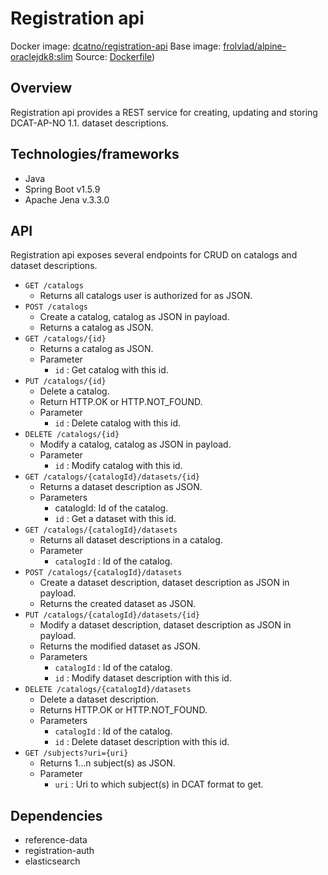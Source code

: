 # Registration api

Docker image: [dcatno/registration-api](https://hub.docker.com/r/dcatno/registration-api/)
Base image: [frolvlad/alpine-oraclejdk8:slim](https://hub.docker.com/r/frolvlad/alpine-oraclejdk8/)
Source: [Dockerfile](hhttps://github.com/Informasjonsforvaltning/fdk/blob/develop/applications/registration-api/src/main/docker/Dockerfile))

##  Overview
Registration api provides a REST service for creating, updating and storing DCAT-AP-NO 1.1. dataset descriptions. 

## Technologies/frameworks
* Java
* Spring Boot v1.5.9
* Apache Jena v.3.3.0

## API
Registration api exposes several endpoints for CRUD on catalogs and dataset descriptions.

* ```GET /catalogs```
    * Returns all catalogs user is authorized for as JSON.
* ```POST /catalogs```
    * Create a catalog, catalog as JSON in payload.
    * Returns a catalog as JSON.
* ```GET /catalogs/{id}```
    * Returns a catalog as JSON.
    * Parameter
        - ```id``` : Get catalog with this id.
* ```PUT /catalogs/{id}```
    * Delete a catalog.
    * Return HTTP.OK or HTTP.NOT_FOUND.
    * Parameter
        - ```id``` : Delete catalog with this id.
* ```DELETE /catalogs/{id}```
    * Modify a catalog, catalog as JSON in payload.
    * Parameter
        - ```id``` : Modify catalog with this id.
* ```GET /catalogs/{catalogId}/datasets/{id}```
    * Returns a dataset description as JSON.
    * Parameters
        - catalogId: Id of the catalog.
        - ```id``` : Get a dataset with this id.
* ```GET /catalogs/{catalogId}/datasets```
    * Returns all dataset descriptions in a catalog.
    * Parameter
        - ```catalogId``` : Id of the catalog.
* ```POST /catalogs/{catalogId}/datasets```
    * Create a dataset description, dataset description as JSON in payload. 
    * Returns the created dataset as JSON.
* ```PUT /catalogs/{catalogId}/datasets/{id}```
    * Modify a dataset description, dataset description as JSON in payload.
    * Returns the modified dataset as JSON. 
    * Parameters
        - ```catalogId``` : Id of the catalog.
        - ```id``` : Modify dataset description with this id.
* ```DELETE /catalogs/{catalogId}/datasets``` 
    * Delete a dataset description.
    * Returns HTTP.OK or HTTP.NOT_FOUND.
    * Parameters
        - ```catalogId``` : Id of the catalog.
        - ```id``` : Delete dataset description with this id.
* ```GET /subjects?uri={uri}```
    * Returns 1...n subject(s) as JSON.
    * Parameter
        - ```uri``` : Uri to which subject(s) in DCAT format to get.

## Dependencies
* reference-data
* registration-auth
* elasticsearch